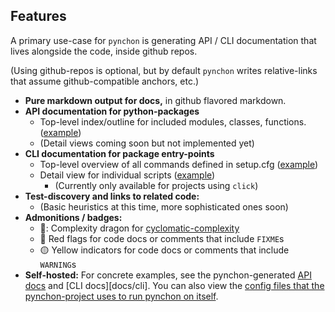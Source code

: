 ## Features

A primary use-case for `pynchon` is generating API / CLI documentation that lives alongside the code, inside github repos.

(Using github-repos is optional, but by default `pynchon` writes  relative-links that assume github-compatible anchors, etc.)

* **Pure markdown output for docs,** in github flavored markdown.
* **API documentation for python-packages**
  * Top-level index/outline for included modules, classes, functions. ([example](#))
  * (Detail views coming soon but not implemented yet)
* **CLI documentation for package entry-points**
  * Top-level overview of all commands defined in setup.cfg ([example](#))
  * Detail view for individual scripts ([example](#))
    * (Currently only available for projects using `click`)
* **Test-discovery and links to related code:**
  * (Basic heuristics at this time, more sophisticated ones soon)
* **Admonitions / badges:**
  * 🐉: Complexity dragon for [cyclomatic-complexity](https://en.wikipedia.org/wiki/Cyclomatic_complexity)
  * 🚩 Red flags for code docs or comments that include `FIXME`s
  * 🟡 Yellow indicators for code docs or comments that include `WARNING`s
* **Self-hosted:** For concrete examples, see the pynchon-generated [API docs](docs/api) and [CLI docs][docs/cli].  You can also view the [config files that the pynchon-project uses to run pynchon on itself](.pynchon.json5).
